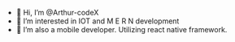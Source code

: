 - 👋 Hi, I’m @Arthur-codeX
- 👀 I’m interested in IOT and M E R N development
- 🌱 I’m also a mobile developer. Utilizing react native framework.


<!---
Arthur-codeX/Arthur-codeX is a ✨ special ✨ repository because its `README.md` (this file) appears on your GitHub profile.
You can click the Preview link to take a look at your changes.
--->
